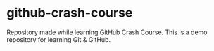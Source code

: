 # github-crash-course
Repository made while learning GitHub Crash Course. This is a demo repository for learning Git & GitHub. 

